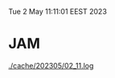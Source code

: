 Tue  2 May 11:11:01 EEST 2023
# JAM
<a href='./cache/202305/02_11.log'>./cache/202305/02_11.log</a>
